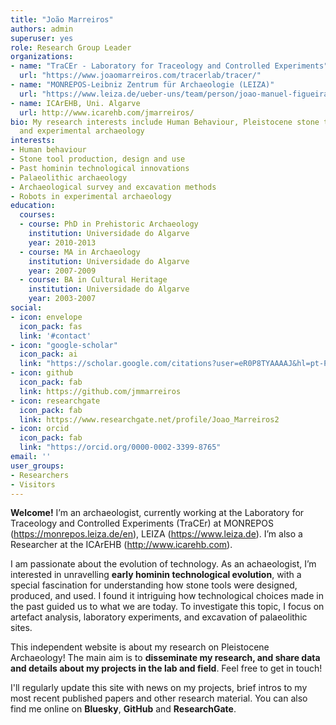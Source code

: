 ```yaml
---
title: "João Marreiros"
authors: admin
superuser: yes
role: Research Group Leader
organizations:
- name: "TraCEr - Laboratory for Traceology and Controlled Experiments"
  url: "https://www.joaomarreiros.com/tracerlab/tracer/"
- name: "MONREPOS-Leibniz Zentrum für Archaeologie (LEIZA)"
  url: "https://www.leiza.de/ueber-uns/team/person/joao-manuel-figueiras-marreiros"
- name: ICArEHB, Uni. Algarve
  url: http://www.icarehb.com/jmarreiros/
bio: My research interests include Human Behaviour, Pleistocene stone tools, traceology, digital archaeology
  and experimental archaeology
interests:
- Human behaviour
- Stone tool production, design and use
- Past hominin technological innovations
- Palaeolithic archaeology
- Archaeological survey and excavation methods
- Robots in experimental archaeology
education:
  courses:
  - course: PhD in Prehistoric Archaeology
    institution: Universidade do Algarve
    year: 2010-2013
  - course: MA in Archaeology
    institution: Universidade do Algarve
    year: 2007-2009
  - course: BA in Cultural Heritage
    institution: Universidade do Algarve
    year: 2003-2007
social:
- icon: envelope
  icon_pack: fas
  link: '#contact'
- icon: "google-scholar"
  icon_pack: ai
  link: "https://scholar.google.com/citations?user=eR0P8TYAAAAJ&hl=pt-PT&authuser=1"
- icon: github
  icon_pack: fab
  link: https://github.com/jmmarreiros
- icon: researchgate
  icon_pack: fab
  link: https://www.researchgate.net/profile/Joao_Marreiros2
- icon: orcid
  icon_pack: fab
  link: "https://orcid.org/0000-0002-3399-8765"
email: ''
user_groups:
- Researchers
- Visitors
---
```


**Welcome!** 
I’m an archaeologist, currently working at the Laboratory for Traceology and Controlled Experiments (TraCEr) at MONREPOS (https://monrepos.leiza.de/en), LEIZA (https://www.leiza.de). I’m also a Researcher at the ICArEHB (http://www.icarehb.com). 

I am passionate about the evolution of technology. As an achaeologist, I’m interested in unravelling **early hominin technological evolution**, with a special fascination for understanding how stone tools were designed, produced, and used. I found it intriguing how technological choices made in the past guided us to what we are today. To investigate this topic, I focus on artefact analysis, laboratory experiments, and excavation of palaeolithic sites. 

This independent website is about my research on Pleistocene Archaeology! The main aim is to **disseminate my research, and share data and details about my projects in the lab and field**. Feel free to get in touch!

I'll regularly update this site with news on my projects, brief intros to my most recent published papers and other research material. You can also find me online on **Bluesky**, **GitHub** and **ResearchGate**.


